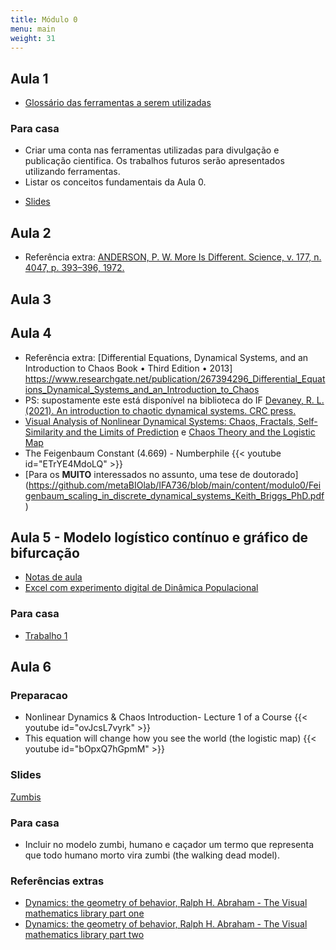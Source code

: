 ```yaml
---
title: Módulo 0
menu: main
weight: 31
---
```


<!-- # Aula 1 -->

<!-- Link Youtube:, example https://www.youtube.com/watch?v=w7Ft2ymGmfc
{{< youtube w7Ft2ymGmfc >}}-->

<!-- Slides:, example https://www.youtube.com/watch?v=w7Ft2ymGmfc
{{< youtube w7Ft2ymGmfc >}}-->

## Aula 1

- [Glossário das ferramentas a serem utilizadas](/modulo0/glossario/)

### Para casa

* Criar uma conta nas ferramentas utilizadas para divulgação e publicação cientifica. Os trabalhos futuros serão apresentados utilizando ferramentas.
* Listar os conceitos fundamentais da Aula 0.

- [Slides](IFA736_Aula1_Slides.pdf)

## Aula 2

- Referência extra: [ANDERSON, P. W. More Is Different. Science, v. 177, n. 4047, p. 393–396, 1972.](csp_177_.bib)

## Aula 3

## Aula 4

- Referência extra: [Differential Equations, Dynamical Systems, and an Introduction to Chaos
  Book • Third Edition • 2013] https://www.researchgate.net/publication/267394296_Differential_Equations_Dynamical_Systems_and_an_Introduction_to_Chaos
- PS: supostamente este está disponível na biblioteca do IF [Devaney, R. L. (2021). An introduction to chaotic dynamical systems. CRC press.
  ](https://www.researchgate.net/publication/355658928_An_Introduction_to_Chaotic_Dynamical_Systems)
- [Visual Analysis of Nonlinear Dynamical Systems: Chaos, Fractals, Self-Similarity and the Limits of Prediction](https://www.researchgate.net/publication/306226253_Visual_Analysis_of_Nonlinear_Dynamical_Systems_Chaos_Fractals_Self-Similarity_and_the_Limits_of_Prediction) e [Chaos Theory and the Logistic Map](https://geoffboeing.com/2015/03/chaos-theory-logistic-map/)
- The Feigenbaum Constant (4.669) - Numberphile <!-- - [Constante de Feigenbaum](https://www.youtube.com/watch?v=ETrYE4MdoLQ) -->
  {{< youtube id="ETrYE4MdoLQ" >}}
- [Para os **MUITO** interessados no assunto, uma tese de doutorado]<!-- (Feigenbaum_scaling_in_discrete_dynamical_systems_Keith_Briggs_PhD.pdf) -->(https://github.com/metaBIOlab/IFA736/blob/main/content/modulo0/Feigenbaum_scaling_in_discrete_dynamical_systems_Keith_Briggs_PhD.pdf)

## Aula 5 - Modelo logístico contínuo e gráfico de bifurcação

- [Notas de aula](ModeloLogisticoContínuo.pdf)
- [Excel com experimento digital de Dinâmica Populacional](Dinamicapopulacao_mapalogistico.xlsx)

### Para casa

- [Trabalho 1](/modulo0/trabalho1/)

## Aula 6

### Preparacao

- Nonlinear Dynamics & Chaos Introduction- Lecture 1 of a Course
  {{< youtube id="ovJcsL7vyrk" >}}
- This equation will change how you see the world (the logistic map)
  {{< youtube id="bOpxQ7hGpmM" >}}

### Slides

[Zumbis](https://github.com/metaBIOlab/IFA736/blob/main/content/modulo0/assets/20230424_104446_IFA736_zumbis_2023.pdf)

### Para casa

- Incluir no modelo zumbi, humano e caçador um termo que representa que todo humano morto vira zumbi (the walking dead model).

### Referências extras

- [Dynamics: the geometry of behavior, Ralph H. Abraham - The Visual mathematics library part one](https://www.ifsc.usp.br/~reynaldo/curso_caos/Dynamics.pdf)
- [Dynamics: the geometry of behavior, Ralph H. Abraham - The Visual mathematics library part two](The_Visual_Mathematics_Library.bibtex)

<!-- Recriar a tabela  -->

